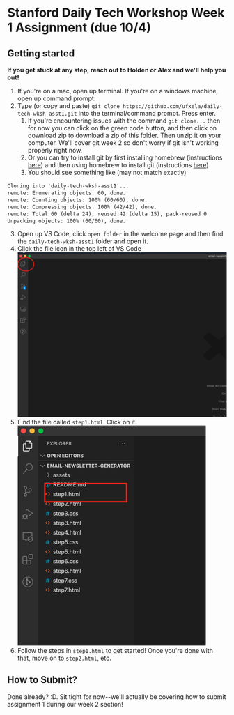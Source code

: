 # Stanford Daily Tech Workshop Week 1 Assignment (due 10/4)

## Getting started

**If you get stuck at any step, reach out to Holden or Alex and we'll help you out!**

1. If you're on a mac, open up terminal. If you're on a windows machine, open up command prompt.
2. Type (or copy and paste) `git clone https://github.com/ufxela/daily-tech-wksh-asst1.git` into the terminal/command prompt. Press enter.
   1. If you're encountering issues with the command `git clone...` then for now you can click on the green code button, and then click on download zip to download a zip of this folder. Then unzip it on your computer. We'll cover git week 2 so don't worry if git isn't working properly right now.
   2. Or you can try to install git by first installing homebrew (instructions [here](https://brew.sh/)) and then using homebrew to install git (instructions [here](https://git-scm.com/download/mac))
   3. You should see something like (may not match exactly)
```
Cloning into 'daily-tech-wksh-asst1'...
remote: Enumerating objects: 60, done.
remote: Counting objects: 100% (60/60), done.
remote: Compressing objects: 100% (42/42), done.
remote: Total 60 (delta 24), reused 42 (delta 15), pack-reused 0
Unpacking objects: 100% (60/60), done.
```
3. Open up VS Code, click `open folder` in the welcome page and then find the `daily-tech-wksh-asst1` folder and open it.
4. Click the file icon in the top left of VS Code
![VSCode Explorer](assets/VSCodeExplorer.png)
6. Find the file called `step1.html`. Click on it.
![VSCode Step1](assets/VSCodeStep1.png)
7.  Follow the steps in `step1.html` to get started! Once you're done with that, move on to `step2.html`, etc.

## How to Submit?
Done already? :D. Sit tight for now--we'll actually be covering how to submit assignment 1 during our week 2 section!

